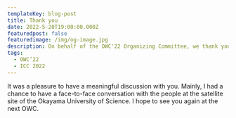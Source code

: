 ```yaml
---
templateKey: blog-post
title: Thank you
date: 2022-5-20T19:00:00.000Z
featuredpost: false
featuredimage: /img/og-image.jpg
description: On behalf of the OWC'22 Organizing Committee, we thank you for participating in this year's workshop.
tags:
  - OWC’22
  - ICC 2022
---
```


It was a pleasure to have a meaningful discussion with you. Mainly, I had a chance to have a face-to-face conversation with the people at the satellite site of the Okayama University of Science. I hope to see you again at the next OWC.
